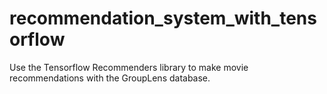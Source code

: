 # recommendation_system_with_tensorflow
Use the Tensorflow Recommenders library to make movie recommendations with the GroupLens database. 
